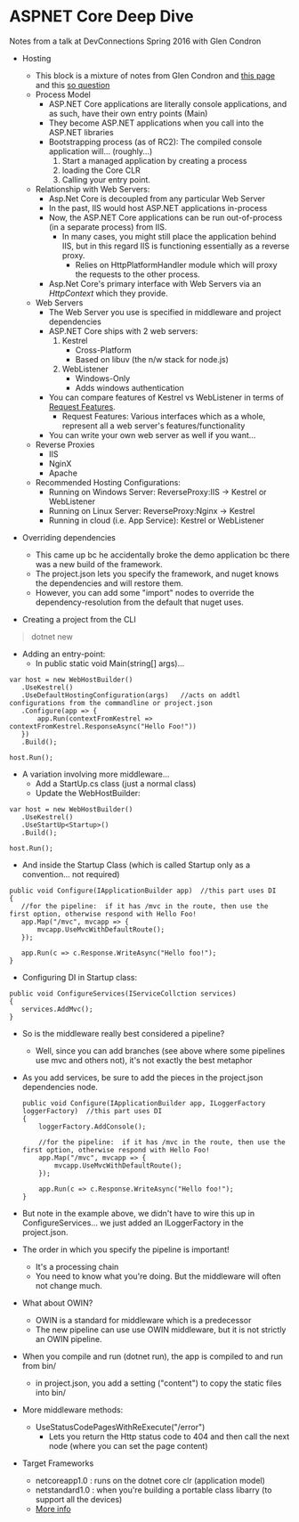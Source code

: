 ASPNET Core Deep Dive
============
Notes from a talk at DevConnections Spring 2016 with Glen Condron

- Hosting
    - This block is a mixture of notes from Glen Condron and [this page](https://docs.asp.net/en/latest/fundamentals/servers.html?highlight=kestrel) and this [so question](http://stackoverflow.com/questions/35228846/asp-net-core-1-rc2-web-application-entry-point)
    - Process Model
        - ASP.NET Core applications are literally console applications, and as such, have their own entry points (Main)
        - They become ASP.NET applications when you call into the ASP.NET libraries
        - Bootstrapping process (as of RC2): The compiled console application will...  (roughly...)
            1. Start a managed application by creating a process
            2.  loading the Core CLR
            3. Calling your entry point.
    - Relationship with Web Servers:
        - Asp.Net Core is decoupled from any particular Web Server
        - In the past, IIS would host ASP.NET applications in-process
        - Now, the ASP.NET Core applications can be run out-of-process (in a separate process) from IIS.
            - In many cases, you might still place the application behind IIS, but in this regard IIS is functioning essentially as a reverse proxy.
                - Relies on HttpPlatformHandler module which will proxy the requests to the other process.
        - Asp.Net Core's primary interface with Web Servers via an *HttpContext* which they provide.
    - Web Servers
        - The Web Server you use is specified in middleware and project dependencies
        - ASP.NET Core ships with 2 web servers:
            1. Kestrel
                - Cross-Platform
                - Based on libuv (the n/w stack for node.js)
            2. WebListener
                - Windows-Only
                - Adds windows authentication
        - You can compare features of Kestrel vs WebListener in terms of [Request Features](https://docs.asp.net/en/latest/fundamentals/servers.html?highlight=kestrel#supported-features-by-server).
            - Request Features: Various interfaces which as a whole, represent all a web server's features/functionality
        - You can write your own web server as well if you want...
    - Reverse Proxies
        - IIS
        - NginX
        - Apache
    - Recommended Hosting Configurations:
        - Running on Windows Server:  ReverseProxy:IIS -> Kestrel or WebListener
        - Running on Linux Server: ReverseProxy:Nginx -> Kestrel  
        - Running in cloud (i.e. App Service): Kestrel or WebListener

- Overriding dependencies
    - This came up bc he accidentally broke the demo application bc there was a new build of the framework.
    - The project.json lets you specify the framework, and nuget knows the dependencies and will restore them.
    - However, you can add some "import" nodes to override the dependency-resolution from the default that nuget uses.
    
- Creating a project from the CLI
 > dotnet new
 
- Adding an entry-point:
    - In public static void Main(string[] args)...
 
 ```(C#)
 var host = new WebHostBuilder()
    .UseKestrel()
    .UseDefaultHostingConfiguration(args)   //acts on addtl configurations from the commandline or project.json
    .Configure(app => {
        app.Run(contextFromKestrel => contextFromKestrel.ResponseAsync("Hello Foo!"))
    })
    .Build();
    
 host.Run();
 ```
 
- A variation involving more middleware...
    - Add a StartUp.cs class (just a normal class)
    - Update the WebHostBuilder:
    
 ```(C#)
 var host = new WebHostBuilder()
    .UseKestrel()
    .UseStartUp<Startup>()
    .Build();
    
 host.Run();
 ```
 
- And inside the Startup Class (which is called Startup only as a convention... not required)
 
 ```(C#)
 public void Configure(IApplicationBuilder app)  //this part uses DI
 {
    //for the pipeline:  if it has /mvc in the route, then use the first option, otherwise respond with Hello Foo!
    app.Map("/mvc", mvcapp => {
        mvcapp.UseMvcWithDefaultRoute();    
    });
    
    app.Run(c => c.Response.WriteAsync("Hello foo!");   
 }
 ```
       
- Configuring DI in Startup class:
 
 ```(C#)
 public void ConfigureServices(IServiceCollction services)
 {
    services.AddMvc();
 }
 ```
 
- So is the middleware really best considered a pipeline?  
    - Well, since you can add branches (see above where some pipelines use mvc and others not), it's not exactly the best metaphor
    
- As you add services, be sure to add the pieces in the project.json dependencies node.

    ```(C#)
    public void Configure(IApplicationBuilder app, ILoggerFactory loggerFactory)  //this part uses DI
    {
        loggerFactory.AddConsole(); 
        
        //for the pipeline:  if it has /mvc in the route, then use the first option, otherwise respond with Hello Foo!
        app.Map("/mvc", mvcapp => {
            mvcapp.UseMvcWithDefaultRoute();    
        });
        
        app.Run(c => c.Response.WriteAsync("Hello foo!");   
    }
    ```
 
- But note in the example above, we didn't have to wire this up in ConfigureServices... we just added an ILoggerFactory in the project.json.
    
- The order in which you specify the pipeline is important!
    - It's a processing chain
    - You need to know what you're doing.  But the middleware will often not change much.
    
- What about OWIN?
    - OWIN is a standard for middleware which is a predecessor
    - The new pipeline can use use OWIN middleware, but it is not strictly an OWIN pipeline.
    
- When you compile and run (dotnet run), the app is compiled to and run from bin/
    - in project.json, you add a setting ("content") to copy the static files into bin/
    
- More middleware methods:
    - UseStatusCodePagesWithReExecute("/error")
        - Lets you return the Http status code to 404 and then call the next node (where you can set the page content)

- Target Frameworks
    - netcoreapp1.0 : runs on the dotnet core clr  (application model)
    - netstandard1.0 : when you're building a portable class libarry (to support all the devices)  
    - [More info](https://github.com/dotnet/corefx/blob/master/Documentation/architecture/net-platform-standard.md)
